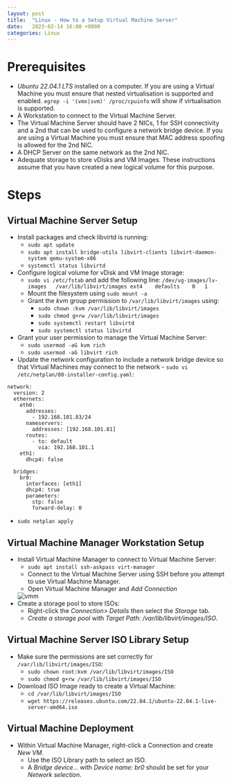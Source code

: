 ```yaml
---
layout: post
title:  "Linux - How to a Setup Virtual Machine Server"
date:   2023-02-14 16:00 +0000
categories: Linux
---
```

# Prerequisites
- *Ubuntu 22.04.1 LTS* installed on a computer. If you are using a Virtual Machine you must ensure that nested virtualisation is supported and enabled. `egrep -i '(vmx|svm)' /proc/cpuinfo` will show if virtualisation is supported.
- A Workstation to connect to the Virtual Machine Server.
- The Virtual Machine Server should have 2 NICs, 1 for SSH connectivity and a 2nd that can be used to configure a network bridge device. If you are using a Virtual Machine you must ensure that MAC address spoofing is allowed for the 2nd NIC.
- A DHCP Server on the same network as the 2nd NIC.
- Adequate storage to store vDisks and VM Images. These instructions assume that you have created a new logical volume for this purpose.

# Steps
## Virtual Machine Server Setup
- Install packages and check libvirtd is running:
    - `sudo apt update`
    - `sudo apt install bridge-utils libvirt-clients libvirt-daemon-system qemu-system-x86`
    - `systemctl status libvirtd`
- Configure logical volume for vDisk and VM Image storage:
    - `sudo vi /etc/fstab` and add the following line: 
    `/dev/vg-images/lv-images   /var/lib/libvirt/images ext4    defaults    0   1`
    - Mount the filesystem using `sudo mount -a`
    - Grant the *kvm* group permission to `/var/lib/libvirt/images` using:
        - `sudo chown :kvm /var/lib/libvirt/images`
        - `sudo chmod g+rw /var/lib/libvirt/images`
        - `sudo systemctl restart libvirtd`
        - `sudo systemctl status libvirtd`
- Grant your user permission to manage the Virtual Machine Server:
    - `sudo usermod -aG kvm rich`
    - `sudo usermod -aG libvirt rich`
- Update the network configuration to include a network bridge device so that Virtual Machines may connect to the network - `sudo vi /etc/netplan/00-installer-config.yaml`:

```
network:
  version: 2
  ethernets:
    eth0:
      addresses:
        - 192.168.101.83/24
      nameservers:
        addresses: [192.168.101.81]
      routes:
        - to: default
          via: 192.168.101.1
    eth1:
      dhcp4: false

  bridges:
    br0:
      interfaces: [eth1]
      dhcp4: true
      parameters:
        stp: false
        forward-delay: 0
```   
  - `sudo netplan apply`

## Virtual Machine Manager Workstation Setup
- Install Virtual Machine Manager to connect to Virtual Machine Server:
    - `sudo apt install ssh-askpass virt-manager`
    - Connect to the Virtual Machine Server using SSH before you attempt to use Virtual Machine Manager.
    - Open Virtual Machine Manager and *Add Connection*
    <img src="/linux_screenshots/vmm.png" alt="vmm">
- Create a storage pool to store ISOs:
    - Right-click the *Connection> Details* then select the *Storage* tab.
    - *Create a storage pool* with *Target Path: /var/lib/libvirt/images/ISO*.

## Virtual Machine Server ISO Library Setup
- Make sure the permissions are set correctly for `/var/lib/libvirt/images/ISO`:
    - `sudo chown root:kvm /var/lib/libvirt/images/ISO`
    - `sudo chmod g+rw /var/lib/libvirt/images/ISO`
- Download ISO Image ready to create a Virtual Machine:
    - `cd /var/lib/libvirt/images/ISO`
    - `wget https://releases.ubuntu.com/22.04.1/ubuntu-22.04.1-live-server-amd64.iso`


## Virtual Machine Deployment
- Within Virtual Machine Manager, right-click a Connection and create *New VM*.
  - Use the ISO Library path to select an ISO.
  - A *Bridge device...* with *Device name: br0* should be set for your *Network selection*.